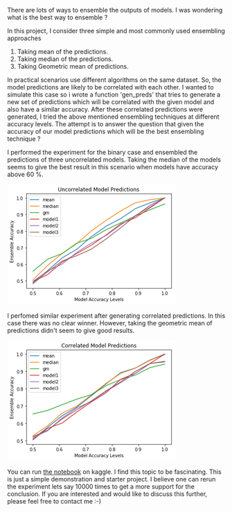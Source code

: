 There are lots of ways to ensemble the outputs of models. I was wondering what is the best way to ensemble ?

In this project, I consider three simple and most commonly used ensembling approaches
1. Taking mean of the predictions.
1. Taking median of the predictions.
1. Taking Geometric mean of predictions.

In practical scenarios use different algorithms on the same dataset. So, the model predictions are likely to be correlated with each other. I wanted to simulate this case so i wrote a function 'gen_preds' that  tries to generate a new set of predictions which will be correlated with the given model and also have a similar accuracy.
After these correlated predictions were generated, I tried the above mentioned ensembling techniques at different accuracy levels. The attempt is to answer the question that given the accuracy of our model predictions which will be the best ensembling technique ?

I performed the experiment for the binary case and ensembled the predictions of three uncorrelated models.
Taking the median of the models seems to give the best result in this scenario when models have accuracy above 60 %.

![uncorrelated Case](./images/uncorrelated_case.png)

I perfomed similar experiment after generating correlated predictions. In this case there was no clear winner. However, taking the geometric mean of predictions didn't seem to give good results.

![uncorrelated Case](./images/correlated_case.png)

You can run [the notebook](https://www.kaggle.com/meaninglesslives/finding-the-best-way-to-ensemble/) on kaggle. I find this topic to be fascinating. This is just a simple demonstration and starter project. I believe one can rerun the experiment lets say 10000 times to get a more support for the conclusion.
If you are interested and would like to discuss this further, please feel free to contact me :-)